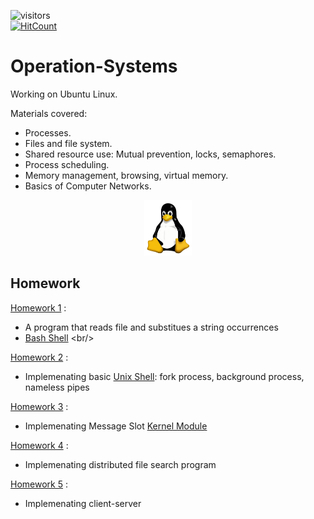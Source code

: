 ![visitors](https://visitor-badge.glitch.me/badge?page_id=AvivYaniv.Operation-Systems.issue.1) <br/>
[![HitCount](http://hits.dwyl.com/AvivYaniv/Operation-Systems.svg)](http://hits.dwyl.com/AvivYaniv/Operation-Systems) <br/>

# Operation-Systems

Working on Ubuntu Linux. <br/>

Materials covered: <br/>
- Processes.  <br/>
- Files and file system.  <br/>
- Shared resource use: Mutual prevention, locks, semaphores.  <br/>
- Process scheduling.  <br/>
- Memory management, browsing, virtual memory.  <br/>
- Basics of Computer Networks. <br/>

<p align="center">
    <img src="https://github.com/AvivYaniv/Operation-Systems/blob/master/logo/Tux.svg" width="15%"/>
<p/>

## Homework
[Homework 1](https://github.com/AvivYaniv/Operation-Systems/blob/master/1/os1819a_hw1.pdf) : <br/>
- A program that reads file and substitues a string occurrences <br/>
- [Bash Shell](https://en.wikipedia.org/wiki/Bash_(Unix_shell)) <br/>


[Homework 2](https://github.com/AvivYaniv/Operation-Systems/blob/master/2/os1819a_hw2.pdf) : <br/>
- Implemenating basic [Unix Shell](https://en.wikipedia.org/wiki/Unix_shell): fork process, background process, nameless pipes <br/>


[Homework 3](https://github.com/AvivYaniv/Operation-Systems/blob/master/3/os1819a_hw3.pdf) : <br/>
- Implemenating Message Slot [Kernel Module](https://en.wikipedia.org/wiki/Loadable_kernel_module) <br/>


[Homework 4](https://github.com/AvivYaniv/Operation-Systems/blob/master/4/os1819a_hw4.pdf) : <br/>
- Implemenating distributed file search program <br/>


[Homework 5](https://github.com/AvivYaniv/Operation-Systems/blob/master/5/os1819a_hw5.pdf) : <br/>
- Implemenating client-server <br/>

